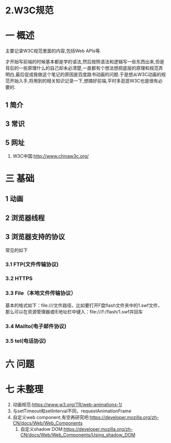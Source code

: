 # 2.W3C规范

# 一 概述
主要记录W3C规范里面的内容,包括Web APIs等.

才开始写前端的时候基本都是学的语法,然后按照语法和逻辑写一些东西出来,但是背后的一些原理什么的自己却未必清楚,一直都有个想法想把底层的原理和规范弄明白,最后促成我做这个笔记的原因是百度路书动画的问题.于是想从W3C动画的规范开始入手,将用到的相关知识记录一下,想搞好前端,平时多逛逛W3C也是很有必要的.

## 1 简介

## 3 常识

## 5 网址
1. W3C中国:http://www.chinaw3c.org/

# 三 基础

## 1 动画

## 2 浏览器线程

## 3 浏览器支持的协议
常见的如下

### 3.1 FTP(文件传输协议)
### 3.2 HTTPS
### 3.3 File（本地文件传输协议）
基本的格式如下：file:///文件路径，比如要打开F盘flash文件夹中的1.swf文件，那么可以在资源管理器或IE地址栏中键入：file:///f:/flash/1.swf并回车

### 3.4 Mailto(电子邮件协议)
### 3.5 tel(电话协议)

# 六 问题

# 七 未整理
2. 动画规范:https://www.w3.org/TR/web-animations-1/
2. 与setTimeout和setInterval不同，requestAnimationFrame
3. 自定义web component,有空再研究吧:https://developer.mozilla.org/zh-CN/docs/Web/Web_Components
    1. 自定义shadow DOM:https://developer.mozilla.org/zh-CN/docs/Web/Web_Components/Using_shadow_DOM